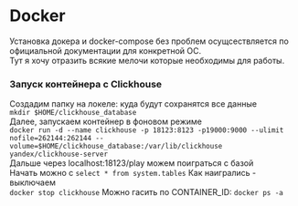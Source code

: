 # Docker

Установка докера и docker-compose без проблем осущсествляется по официальной документации для конкретной ОС.  
Тут я хочу отразить всякие мелочи которые необходимы для работы.

### Запуск контейнера с Clickhouse
Создадим папку на локеле: куда будут сохранятся все данные  
`mkdir $HOME/clickhouse_database`  
Далее, запускаем контейнер в фоновом режиме  
`docker run -d --name clickhouse -p 18123:8123 -p19000:9000 --ulimit nofile=262144:262144 --volume=$HOME/clickhouse_database:/var/lib/clickhouse yandex/clickhouse-server`  
Дальше через localhost:18123/play можем поиграться с базой  
Начать можно с `select * from system.tables`
Как наигрались - выключаем  
`docker stop clickhouse` Можно гасить по CONTAINER_ID: `docker ps -a`  
